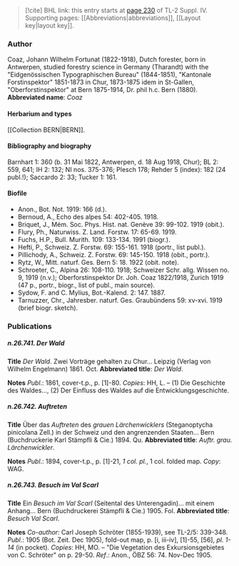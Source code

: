 > [!cite] BHL link: this entry starts at [page 230](https://www.biodiversitylibrary.org/page/33265907) of TL-2 Suppl. IV.
> Supporting pages: [[Abbreviations|abbreviations]], [[Layout key|layout key]].

### Author

Coaz, Johann Wilhelm Fortunat (1822-1918), Dutch forester, born in Antwerpen, studied forestry science in Germany (Tharandt) with the "Eidgenössischen Typographischen Bureau" (1844-1851), "Kantonale Forstinspektor" 1851-1873 in Chur, 1873-1875 idem in St-Gallen, "Oberforstinspektor" at Bern 1875-1914, Dr. phil h.c. Bern (1880). 
**Abbreviated name**: *Coaz*

#### Herbarium and types

[[Collection BERN|BERN]].

#### Bibliography and biography

Barnhart 1: 360 (b. 31 Mai 1822, Antwerpen, d. 18 Aug 1918, Chur); BL 2: 559, 641; IH 2: 132; NI nos. 375-376; Plesch 178; Rehder 5 (index): 182 (24 publ.!); Saccardo 2: 33; Tucker 1: 161.

#### Biofile

- Anon., Bot. Not. 1919: 166 (d.).
- Bernoud, A., Echo des alpes 54: 402-405. 1918.
- Briquet, J., Mém. Soc. Phys. Hist. nat. Genève 39: 99-102. 1919 (obit.).
- Flury, Ph., Naturwiss. Z. Land. Forstw. 17: 65-69. 1919.
- Fuchs, H.P., Bull. Murith. 109: 133-134. 1991 (biogr.).
- Hefti, P., Schweiz. Z. Forstw. 69: 155-161. 1918 (portr., list publ.).
- Pillichody, A., Schweiz. Z. Forstw. 69: 145-150. 1918 (obit., portr.).
- Rytz, W., Mitt. naturf. Ges. Bern 5: 18. 1922 (obit. note).
- Schroeter, C., Alpina 26: 108-110. 1918; Schweizer Schr. allg. Wissen no. 9, 1919 (n.v.); Oberforstinspektor Dr. Joh. Coaz 1822/1918, Zurich 1919 (47 p., portr., biogr., list of publ., main source).
- Sydow, F. and C. Mylius, Bot.-Kalend. 2: 147. 1887.
- Tarnuzzer, Chr., Jahresber. naturf. Ges. Graubündens 59: xv-xvi. 1919 (brief biogr. sketch).

### Publications

##### n.26.741. Der Wald

**Title**
*Der Wald*. Zwei Vorträge gehalten zu Chur... Leipzig (Verlag von Wilhelm Engelmann) 1861. Oct.
**Abbreviated title**: *Der Wald*.

**Notes**
*Publ*.: 1861, cover-t.p., p. \[1\]-80. *Copies*: HH, L. – (1) Die Geschichte des Waldes..., (2) Der Einfluss des Waldes auf die Entwicklungsgeschichte.

##### n.26.742. Auftreten

**Title**
Über das *Auftreten* des *grauen Lärchenwicklers* (Steganoptycha pinicolana Zell.) in der Schweiz und den angrenzenden Staaten... Bern (Buchdruckerie Karl Stämpfli & Cie.) 1894. Qu.
**Abbreviated title**: *Auftr. grau. Lärchenwickler*.

**Notes**
*Publ*.: 1894, cover-t.p., p. \[1\]-21, *1 col. pl.*, 1 col. folded map. *Copy*: WAG.

##### n.26.743. Besuch im Val Scarl

**Title**
Ein *Besuch im Val Scarl* (Seitental des Unterengadin)... mit einem Anhang... Bern (Buchdruckerei Stämpfli & Cie.) 1905. Fol.
**Abbreviated title**: *Besuch Val Scarl*.

**Notes**
*Co-author*: Carl Joseph Schröter (1855-1939), see TL-2/5: 339-348.
*Publ*.: 1905 (Bot. Zeit. Dec 1905), fold-out map, p. \[i, iii-iv\], \[1\]-55, \[56\], *pl. 1-14* (in pocket).
*Copies*: HH, MO. – "Die Vegetation des Exkursionsgebietes von C. Schröter" on p. 29-50.
*Ref*.: Anon., ÖBZ 56: 74. Nov-Dec 1905.

